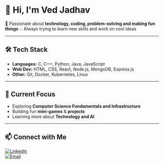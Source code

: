 # 👋 Hi, I'm Ved Jadhav  

🚀 Passionate about **technology, coding, problem-solving and making fun things** 
💡 Always trying to learn new skills and work on cool ideas

---

## 🛠️ Tech Stack  
- **Languages:** C, C++, Python, Java, JavaScript
- **Web Dev:** HTML, CSS, React, Node.js, MongoDB, Express.js
- **Other:** Git, Docker, Kubernetes, Linux

---

## 🌱 Current Focus  
- Exploring **Computer Science Fundamentals and Infrastructure**  
- Building fun **mini-games** & **projects**  
- Learning more about **Technology and AI** 

---

## 📫 Connect with Me  
[![LinkedIn](https://img.shields.io/badge/Linkedin-blue?style=flat&logo=linkedin)](https://www.linkedin.com/in/vedjadhav)  
[![Email](https://img.shields.io/badge/Email-red?style=flat&logo=gmail)](mailto:ved.amit.jadhav@gmail.com)
